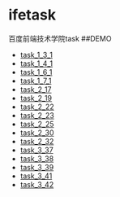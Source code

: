 # ifetask
百度前端技术学院task
##DEMO
- [task_1_3_1](https://fecoders.github.io/ifetask/task1/task_1_3_1.html)
- [task_1_4_1](https://fecoders.github.io/ifetask/task1/task_1_4_1.html)
- [task_1_6_1](http://fecoders.github.io/ifetask/task1/task_1_6_1/task_1_6_1.html)
- [task_1_7_1](http://fecoders.github.io/ifetask/task1/task_1_7_1/task_1_7_1.html)
- [task_2_17](http://fecoders.github.io/ifetask/task2/task_2_17/task_2_17.html)
- [task_2_19](http://fecoders.github.io/ifetask/task2/task_2_19/task_2_19.html)
- [task_2_22](http://fecoders.github.io/ifetask/task2/task_2_22.html)
- [task_2_23](http://fecoders.github.io/ifetask/task2/task_2_23/task_2_23.html)
- [task_2_25](http://fecoders.github.io/ifetask/task2/task_2_25/task_2_25.html)
- [task_2_30](http://fecoders.github.io/ifetask/task2/task_2_30/task_2_30.html)
- [task_2_32](http://fecoders.github.io/ifetask/task2/task_2_32/task_2_32.html)
- [task_3_37](http://fecoders.github.io/ifetask/task3/task_3_37/task_3_37.html)
- [task_3_38](http://fecoders.github.io/ifetask/task3/task_3_38/task_3_38.html)
- [task_3_39](http://fecoders.github.io/ifetask/task3/task_3_39/task_3_39.html)
- [task_3_41](http://fecoders.github.io/ifetask/task3/task_3_41/task_3_41.html)
- [task_3_42](http://fecoders.github.io/ifetask/task3/task_3_42/task_3_42.html)

